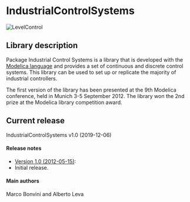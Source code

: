 # IndustrialControlSystems

![LevelControl](https://raw.github.com/mbonvini/IndustrialControlSystems/master/IndustrialControlSystems/help/images/LevelControl_Scheme.png)

## Library description

Package Industrial Control Systems is a library that is developed with the [Modelica language](https://www.modelica.org) and provides a set of continuous and discrete control systems.
This library can be used to set up or replicate the majority of industrial controllers.

The first version of the library has been presented at the 9th Modelica conference,
held in Munich 3-5 September 2012. The library won the 2nd prize at the Modelica library competition award.

## Current release

IndustrialControlSystems v1.0 (2019-12-06)

#### Release notes

* [Version 1.0 (2012-05-15)](../../archive/v1.0.zip):
 * Initial release.

#### Main authors

Marco Bonvini and Alberto Leva
